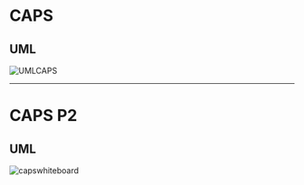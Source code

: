 # CAPS

## UML
![UMLCAPS](https://user-images.githubusercontent.com/71462092/131431534-2017a0ce-fa27-4784-bfbf-5d40b21f1968.jpg)

----------------------------------------------------------------------------------------------------------------------------------------------

# CAPS P2

## UML
![capswhiteboard](https://user-images.githubusercontent.com/71462092/131625484-80d3727e-cbc4-4540-a1c1-9f4134f18882.jpg)

